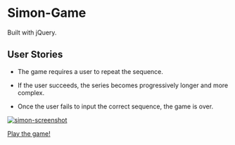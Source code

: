 # Simon-Game

Built with jQuery.

## User Stories

- The game requires a user to repeat the sequence. 

- If the user succeeds, the series becomes progressively longer and more complex. 

- Once the user fails to input the correct sequence, the game is over.

[![simon-screenshot](https://user-images.githubusercontent.com/57681651/98575270-e23a6b80-22b0-11eb-92c9-4e8e7b6561e6.jpg)](https://mike1234-pixel.github.io/Simon-Game/)

[Play the game!](https://mike1234-pixel.github.io/Simon-Game/)

